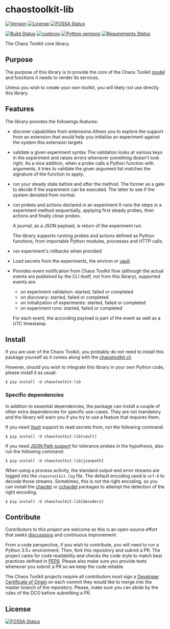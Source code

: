 # chaostoolkit-lib

[![Version](https://img.shields.io/pypi/v/chaostoolkit-lib.svg)](https://img.shields.io/pypi/v/chaostoolkit-lib.svg)
[![License](https://img.shields.io/pypi/l/chaostoolkit-lib.svg)](https://img.shields.io/pypi/l/chaostoolkit-lib.svg)
[![FOSSA Status](https://app.fossa.io/api/projects/git%2Bgithub.com%2Fchaostoolkit%2Fchaostoolkit-lib.svg?type=shield)](https://app.fossa.io/projects/git%2Bgithub.com%2Fchaostoolkit%2Fchaostoolkit-lib?ref=badge_shield)

[![Build Status](https://travis-ci.org/chaostoolkit/chaostoolkit-lib.svg?branch=master)](https://travis-ci.org/chaostoolkit/chaostoolkit-lib)
[![codecov](https://codecov.io/gh/chaostoolkit/chaostoolkit-lib/branch/master/graph/badge.svg)](https://codecov.io/gh/chaostoolkit/chaostoolkit-lib)
[![Python versions](https://img.shields.io/pypi/pyversions/chaostoolkit-lib.svg)](https://www.python.org/)
[![Requirements Status](https://requires.io/github/chaostoolkit/chaostoolkit-lib/requirements.svg?branch=master)](https://requires.io/github/chaostoolkit/chaostoolkit-lib/requirements/?branch=master)

The Chaos Toolkit core library.

## Purpose

The purpose of this library is to provide the core of the Chaos Toolkit 
[model][concepts] and functions it needs to render its services.

Unless you wish to create your own toolkit, you will likely not use directly
this library.

[concepts]: http://chaostoolkit.org/overview/concepts/

## Features

The library provides the followings features:

* discover capabilities from extensions
  Allows you to explore the support from an extension that would help you
  initialize an experiment against the system this extension targets

* validate a given experiment syntax
  The validation looks at various keys in the experiment and raises errors
  whenever something doesn't look right.
  As a nice addition, when a probe calls a Python function with arguments,
  it tries to validate the given argument list matches the signature of the
  function to apply.

* run your steady state before and after the method. The former as a gate to
  decide if the experiment can be executed. The latter to see if the system
  deviated from normal.

* run probes and actions declared in an experiment
  It runs the steps in a experiment method sequentially, applying first steady
  probes, then actions and finally close probes.

  A journal, as a JSON payload, is return of the experiment run.

  The library supports running probes and actions defined as Python functions,
  from importable Python modules, processes and HTTP calls.

* run experiment's rollbacks when provided

* Load secrets from the experiments, the environ or [vault][vault]

* Provides event notification from Chaos Toolkit flow (although the actual
  events are published by the CLI itself, not from this library), supported
  events are:
  * on experiment validation: started, failed or completed
  * on discovery: started, failed or completed
  * on initialization of experiments: started, failed or completed
  * on experiment runs: started, failed or completed

  For each event, the according payload is part of the event as well as a UTC
  timestamp.

[vault]: https://www.vaultproject.io/

## Install

If you are user of the Chaos Toolkit, you probably do not need to install this
package yourself as it comes along with the [chaostoolkit cli][cli].

[cli]: https://github.com/chaostoolkit/chaostoolkit

However, should you wish to integrate this library in your own Python code,
please install it as usual:

```
$ pip install -U chaostoolkit-lib
```

### Specific dependencies

In addition to essential dependencies, the package can install a couple of
other extra dependencies for specific use-cases. They are not mandatory and
the library will warn you if you try to use a feature that requires them.

If you need [Vault][vault] support to read secrets from, run the following
command:

[vault]: https://www.vaultproject.io/
```
$ pip install -U chaostoolkit-lib[vault]
```

If you need [JSON Path support][jpath] for tolerance probes in the hypothesis,
also run the following command:

[jpath]: http://goessner.net/articles/JsonPath/

```
$ pip install -U chaostoolkit-lib[jsonpath]
```

When using a process activity, the standard output end error streams are logged
into the `chaostoolkit.log` file. The default encoding used is `utf-8` to decode
those streams. Sometimes, this is not the right encoding, so you can install
the [chardet][] or [cchardet][] packages to attempt the detection of the right
encoding.

[chardet]: https://chardet.readthedocs.io/en/latest/
[cchardet]: https://github.com/PyYoshi/cChardet

```
$ pip install -U chaostoolkit-lib[decoders]
```

## Contribute

Contributors to this project are welcome as this is an open-source effort that
seeks [discussions][join] and continuous improvement.

[join]: https://join.chaostoolkit.org/

From a code perspective, if you wish to contribute, you will need to run a 
Python 3.5+ environment. Then, fork this repository and submit a PR. The
project cares for code readability and checks the code style to match best
practices defined in [PEP8][pep8]. Please also make sure you provide tests
whenever you submit a PR so we keep the code reliable.

[pep8]: https://pycodestyle.readthedocs.io/en/latest/

The Chaos Toolkit projects require all contributors must sign a
[Developer Certificate of Origin][dco] on each commit they would like to merge
into the master branch of the repository. Please, make sure you can abide by
the rules of the DCO before submitting a PR.

[dco]: https://github.com/probot/dco#how-it-works

## License
[![FOSSA Status](https://app.fossa.io/api/projects/git%2Bgithub.com%2Fchaostoolkit%2Fchaostoolkit-lib.svg?type=large)](https://app.fossa.io/projects/git%2Bgithub.com%2Fchaostoolkit%2Fchaostoolkit-lib?ref=badge_large)